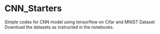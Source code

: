 # CNN_Starters
Simple codes for CNN model using tensorflow on Cifar and MNIST Dataset
Download the datasets as instructed in the notebooks.
